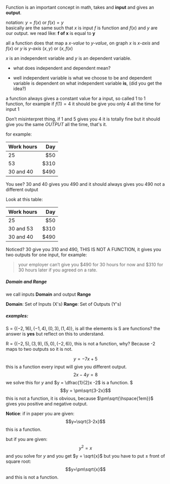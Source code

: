 
Function is an important concept in math, takes and **input** and gives an **output**.

notation: 
	$y = f(x)$ or $f(x) = y$  
	basically are the same such that $x$ is input $f$ is function and $f(x)$ and $y$ are our output.
	we read like: **f of x** is equal to **y**

all a function does that map a *x-value* to *y-value*, on graph $x$ is *x-axis* and $f(x)$ or $y$ is *y-axis*
$(x, y)$ or $(x, f(x)$

$x$ is an independent variable and $y$ is an dependent variable.

+ what does independent and dependent mean?
- well independent variable is what we choose to be and dependent variable is dependent on what independent variable **is**, (did you get the idea?)

a function always gives a constant value for a input, so called 1 to 1 function, for example if $f(1) = 4$ it should be give you only $4$ all the time for input $1$ 

Don’t misinterpret thing, if 1 and 5 gives you 4 it is totally fine but it should give you the same *OUTPUT* all the time, that's it.

for example:

Work hours | Day
--- | ---:
25 | $50
53 | $310
30 and 40 | $490

You see? 30 and 40 gives you 490 and it should always gives you 490 not a different output

Look at this table:

Work hours | Day
--- | ---:
25 | $50
30 and 53 | $310
30 and 40 | $490

Noticed? 30 give you 310 and 490, THIS IS NOT A FUNCTION, it gives you two outputs for one input, for example: 
>your employer can’t give you $490 for 30 hours for now and $310 for 30 hours later if you agreed on a rate.

##### Domain and Range

we call inputs **Domain** and output **Range**

**Domain**: Set of Inputs (X's)
**Range**: Set of Outputs (Y's)

##### examples:

S = $\{(-2, 16), (-1, 4), (0, 3), (1, 4)\}$, is all the elements is S are functions? the answer is **yes** but reflect on this to understand.

R = $\{(-2, 5), (3, 9), (5, 0), (-2, 6) \}$, this is not a function, why? Because -2 maps to two outputs so it is not.

$$y = -7x+5$$this is a function every input will give you different output.
$$2x - 4y = 8$$ we solve this for $y$ and $y = \dfrac{1}{2}x -2$ is a function.
$$$y = \pm\sqrt{3-2x}$$  this is not a function, it is obvious, because $\pm\sqrt{\hspace{1em}}$ gives you positive and negative output.

**Notice**:
if in paper you are given: $$y=\sqrt{3-2x}$$ this is a function.

but if you are given: $$y^2 = x$$ and you solve for $y$ and you get $y = \sqrt{x}$ but you have to put $\pm$ front of square root: $$y=\pm\sqrt{x}$$ and this is not a function.
